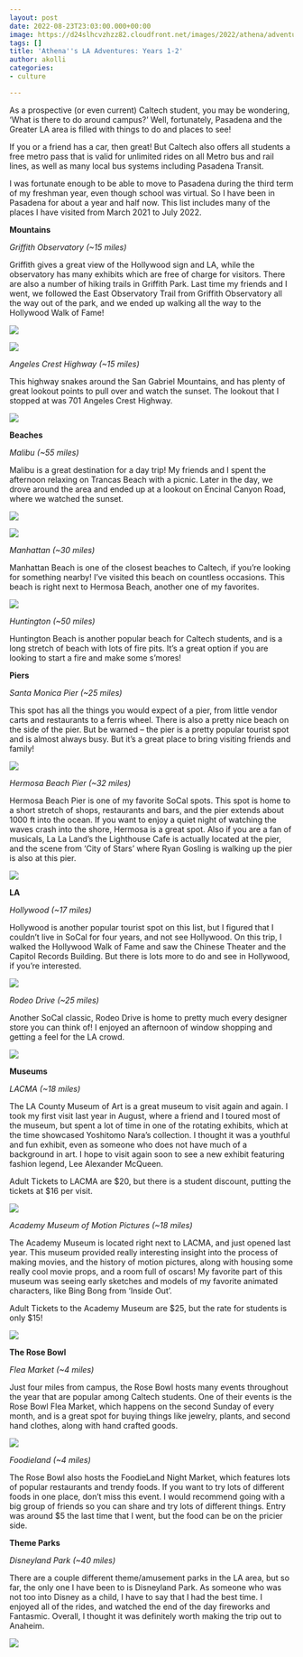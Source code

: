 ```yaml
---
layout: post
date: 2022-08-23T23:03:00.000+00:00
image: https://d24slhcvzhzz82.cloudfront.net/images/2022/athena/adventures/Griffith2.jpg
tags: []
title: 'Athena''s LA Adventures: Years 1-2'
author: akolli
categories:
- culture

---
```

As a prospective (or even current) Caltech student, you may be wondering, ‘What is there to do around campus?’ Well, fortunately, Pasadena and the Greater LA area is filled with things to do and places to see!

If you or a friend has a car, then great! But Caltech also offers all students a free metro pass that is valid for unlimited rides on all Metro bus and rail lines, as well as many local bus systems including Pasadena Transit.

I was fortunate enough to be able to move to Pasadena during the third term of my freshman year, even though school was virtual. So I have been in Pasadena for about a year and half now. This list includes many of the places I have visited from March 2021 to July 2022.

**Mountains**

_Griffith Observatory (\~15 miles)_

Griffith gives a great view of the Hollywood sign and LA, while the observatory has many exhibits which are free of charge for visitors. There are also a number of hiking trails in Griffith Park. Last time my friends and I went, we followed the East Observatory Trail from Griffith Observatory all the way out of the park, and we ended up walking all the way to the Hollywood Walk of Fame!

![](https://d24slhcvzhzz82.cloudfront.net/images/2022/athena/adventures/Griffith_1_(1).jpg)

![](https://d24slhcvzhzz82.cloudfront.net/images/2022/athena/adventures/Griffith2.jpg)

_Angeles Crest Highway (\~15 miles)_

This highway snakes around the San Gabriel Mountains, and has plenty of great lookout points to pull over and watch the sunset. The lookout that I stopped at was 701 Angeles Crest Highway.

![](https://d24slhcvzhzz82.cloudfront.net/images/2022/athena/adventures/Angeles%20Highway.jpg)

**Beaches**

_Malibu (\~55 miles)_

Malibu is a great destination for a day trip! My friends and I spent the afternoon relaxing on Trancas Beach with a picnic. Later in the day, we drove around the area and ended up at a lookout on Encinal Canyon Road, where we watched the sunset.

![](https://d24slhcvzhzz82.cloudfront.net/images/2022/athena/adventures/Malibu.JPG)

![](https://d24slhcvzhzz82.cloudfront.net/images/2022/athena/adventures/Malibu%20(2).jpg)

_Manhattan (\~30 miles)_

Manhattan Beach is one of the closest beaches to Caltech, if you’re looking for something nearby! I’ve visited this beach on countless occasions. This beach is right next to Hermosa Beach, another one of my favorites.

![](https://d24slhcvzhzz82.cloudfront.net/images/2022/athena/adventures/Manhattan.jpg)

_Huntington (\~50 miles)_

Huntington Beach is another popular beach for Caltech students, and is a long stretch of beach with lots of fire pits. It’s a great option if you are looking to start a fire and make some s’mores!

**Piers**

_Santa Monica Pier (\~25 miles)_

This spot has all the things you would expect of a pier, from little vendor carts and restaurants to a ferris wheel. There is also a pretty nice beach on the side of the pier. But be warned – the pier is a pretty popular tourist spot and is almost always busy. But it’s a great place to bring visiting friends and family!

![](https://d24slhcvzhzz82.cloudfront.net/images/2022/athena/adventures/Santa%20Monica.jpg)

_Hermosa Beach Pier (\~32 miles)_

Hermosa Beach Pier is one of my favorite SoCal spots. This spot is home to a short stretch of shops, restaurants and bars, and the pier extends about 1000 ft into the ocean. If you want to enjoy a quiet night of watching the waves crash into the shore, Hermosa is a great spot. Also if you are a fan of musicals, La La Land’s the Lighthouse Cafe is actually located at the pier, and the scene from ‘City of Stars’ where Ryan Gosling is walking up the pier is also at this pier.

![](https://d24slhcvzhzz82.cloudfront.net/images/2022/athena/adventures/Hermosa.JPG)

**LA**

_Hollywood (\~17 miles)_

Hollywood is another popular tourist spot on this list, but I figured that I couldn’t live in SoCal for four years, and not see Hollywood. On this trip, I walked the Hollywood Walk of Fame and saw the Chinese Theater and the Capitol Records Building. But there is lots more to do and see in Hollywood, if you’re interested.

![](https://d24slhcvzhzz82.cloudfront.net/images/2022/athena/adventures/hollywood.jpg)

_Rodeo Drive (\~25 miles)_

Another SoCal classic, Rodeo Drive is home to pretty much every designer store you can think of! I enjoyed an afternoon of window shopping and getting a feel for the LA crowd.

![](https://d24slhcvzhzz82.cloudfront.net/images/2022/athena/adventures/rodeo.png)

**Museums**

_LACMA (\~18 miles)_

The LA County Museum of Art is a great museum to visit again and again. I took my first visit last year in August, where a friend and I toured most of the museum, but spent a lot of time in one of the rotating exhibits, which at the time showcased Yoshitomo Nara’s collection. I thought it was a youthful and fun exhibit, even as someone who does not have much of a background in art. I hope to visit again soon to see a new exhibit featuring fashion legend, Lee Alexander McQueen.

Adult Tickets to LACMA are $20, but there is a student discount, putting the tickets at $16 per visit.

![](https://d24slhcvzhzz82.cloudfront.net/images/2022/athena/adventures/lacma.JPG)

_Academy Museum of Motion Pictures (\~18 miles)_

The Academy Museum is located right next to LACMA, and just opened last year. This museum provided really interesting insight into the process of making movies, and the history of motion pictures, along with housing some really cool movie props, and a room full of oscars! My favorite part of this museum was seeing early sketches and models of my favorite animated characters, like Bing Bong from ‘Inside Out’.

Adult Tickets to the Academy Museum are $25, but the rate for students is only $15!

![](https://d24slhcvzhzz82.cloudfront.net/images/2022/athena/adventures/motion%20pics.JPG)

**The Rose Bowl**

_Flea Market (\~4 miles)_

Just four miles from campus, the Rose Bowl hosts many events throughout the year that are popular among Caltech students. One of their events is the Rose Bowl Flea Market, which happens on the second Sunday of every month, and is a great spot for buying things like jewelry, plants, and second hand clothes, along with hand crafted goods.

![](https://d24slhcvzhzz82.cloudfront.net/images/2022/athena/adventures/rose%20bowl.jpg)

_Foodieland (\~4 miles)_

The Rose Bowl also hosts the FoodieLand Night Market, which features lots of popular restaurants and trendy foods. If you want to try lots of different foods in one place, don’t miss this event. I would recommend going with a big group of friends so you can share and try lots of different things. Entry was around $5 the last time that I went, but the food can be on the pricier side.

**Theme Parks**

_Disneyland Park (\~40 miles)_

There are a couple different theme/amusement parks in the LA area, but so far, the only one I have been to is Disneyland Park. As someone who was not too into Disney as a child, I have to say that I had the best time. I enjoyed all of the rides, and watched the end of the day fireworks and Fantasmic. Overall, I thought it was definitely worth making the trip out to Anaheim.

![](https://d24slhcvzhzz82.cloudfront.net/images/2022/athena/adventures/disney.JPG)